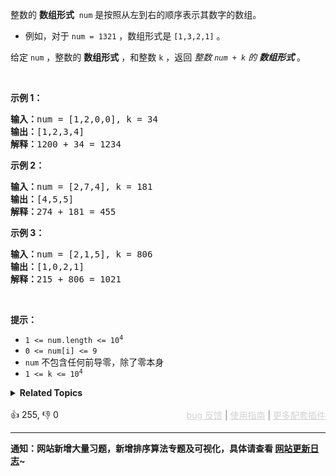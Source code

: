 <p>整数的 <strong>数组形式</strong> &nbsp;<code>num</code>&nbsp;是按照从左到右的顺序表示其数字的数组。</p>

<ul> 
 <li>例如，对于 <code>num = 1321</code> ，数组形式是 <code>[1,3,2,1]</code> 。</li> 
</ul>

<p>给定 <code>num</code> ，整数的 <strong>数组形式</strong> ，和整数 <code>k</code> ，返回 <em>整数 <code>num + k</code> 的 <strong>数组形式</strong></em> 。</p>

<p>&nbsp;</p>

<ol> 
</ol>

<p><strong>示例 1：</strong></p>

<pre>
<strong>输入：</strong>num = [1,2,0,0], k = 34
<strong>输出：</strong>[1,2,3,4]
<strong>解释：</strong>1200 + 34 = 1234
</pre>

<p><strong>示例 2：</strong></p>

<pre>
<strong>输入：</strong>num = [2,7,4], k = 181
<strong>输出：</strong>[4,5,5]
<strong>解释：</strong>274 + 181 = 455
</pre>

<p><strong>示例 3：</strong></p>

<pre>
<strong>输入：</strong>num = [2,1,5], k = 806
<strong>输出：</strong>[1,0,2,1]
<strong>解释：</strong>215 + 806 = 1021
</pre>

<p>&nbsp;</p>

<p><strong>提示：</strong></p>

<ul> 
 <li><code>1 &lt;= num.length &lt;= 10<sup>4</sup></code></li> 
 <li><code>0 &lt;= num[i] &lt;= 9</code></li> 
 <li><code>num</code>&nbsp;不包含任何前导零，除了零本身</li> 
 <li><code>1 &lt;= k &lt;= 10<sup>4</sup></code></li> 
</ul>

<details><summary><strong>Related Topics</strong></summary>数组 | 数学</details><br>

<div>👍 255, 👎 0<span style='float: right;'><span style='color: gray;'><a href='https://github.com/labuladong/fucking-algorithm/issues' target='_blank' style='color: lightgray;text-decoration: underline;'>bug 反馈</a> | <a href='https://labuladong.online/algo/fname.html?fname=jb插件简介' target='_blank' style='color: lightgray;text-decoration: underline;'>使用指南</a> | <a href='https://labuladong.online/algo/' target='_blank' style='color: lightgray;text-decoration: underline;'>更多配套插件</a></span></span></div>

<div id="labuladong"><hr>

**通知：网站新增大量习题，新增排序算法专题及可视化，具体请查看 [网站更新日志](https://labuladong.online/algo/changelog/website/)~**

</div>

